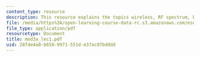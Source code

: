 ```yaml
---
content_type: resource
description: This resource explains the topics wireless, RF spectrum, broadcast/media.
file: /media/https%3A/open-learning-course-data-rc.s3.amazonaws.com/esd-68j-communications-and-information-policy-spring-2006/28f4e4a0b6589971551de37ac07bdddd_mod3a_lec1.pdf
file_type: application/pdf
resourcetype: Document
title: mod3a_lec1.pdf
uid: 28f4e4a0-b658-9971-551d-e37ac07bdddd
---
```

